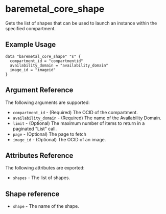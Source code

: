 # baremetal\_core\_shape

Gets the list of shapes that can be used to launch an instance within the specified compartment.

## Example Usage

```
data "baremetal_core_shape" "s" {
  compartment_id = "compartmentid"
  availability_domain = "availability_domain"
  image_id = "imageid"
}
```

## Argument Reference

The following arguments are supported:

* `compartment_id` - (Required) The OCID of the compartment.
* `availability_domain` - (Required) The name of the Availability Domain.
* `limit` - (Optional) The maximum number of items to return in a paginated "List" call.
* `page` - (Optional) The page to fetch
* `image_id` - (Optional) The OCID of an image.

## Attributes Reference

The following attributes are exported:

* `shapes` - The list of shapes.

## Shape reference
* `shape` - The name of the shape.